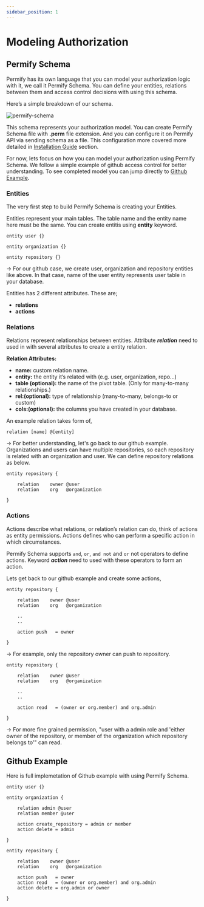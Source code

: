 ```yaml
---
sidebar_position: 1
---
```

# Modeling Authorization 

## Permify Schema

Permify has its own language that you can model your authorization logic with it, we call it Permify Schema. You can 
define your entities, relations between them and access control decisions with using this schema. 

Here’s a simple breakdown of our schema.

![permify-schema](https://user-images.githubusercontent.com/34595361/183866396-9d2850fc-043f-4254-aa4c-ee2c4172afb8.png)

This schema represents your authorization model. You can create Permify Schema file with **.perm** file extension. And you can configure it on Permify API via sending schema as a file. This configuration more covered more detailed in [Installation Guide] section. 

[Installation Guide]:  /docs/installation#configuring-schema-on-permify

For now, lets focus on how you can model your authorization using Permify Schema. We follow a simple example of github access
control for better understanding. To see completed model you can jump directly to [Github Example](#github-example). 

### Entities

The very first step to build Permify Schema is creating your Entities.

Entities represent your main tables. The table name and the entity name here must be the same. 
You can create entitis using **entity** keyword.

```perm
entity user {}

entity organization {}

entity repository {} 
```

→ For our github case, we create user, organization and repository entities like above. In that case, name of the user entity represents user table in your database.

Entities has 2 different attributes. These are;

- **relations**
- **actions**

### Relations

Relations represent relationships between entities. Attribute ***relation*** need to used in with several attributes to create a entity relation.

**Relation Attributes:**

- **name:** custom relation name.
- **entity:** the entity it’s related with (e.g. user, organization, repo…)
- **table (optional):** the name of the pivot table. (Only for many-to-many relationships.)
- **rel:(optional):** type of relationship (many-to-many, belongs-to or custom)
- **cols:(optional):** the columns you have created in your database.

An example relation takes form of,

```
relation [name] @[entity] 
```

→ For better understanding, let's go back to our github example. Organizations and users can have multiple repositories,
so each repository is related with an organization and user. We can define repository relations as below.

```perm
entity repository {

    relation    owner @user         
    relation    org   @organization   

}
```

### Actions

Actions describe what relations, or relation’s relation can do, think of actions as entity permissions. Actions
defines who can perform a specific action in which circumstances.

Permify Schema supports ``and``, ``or``, ``and not`` and ``or`` not operators to define actions. Keyword ***action*** need to 
used with these operators to form an action.

Lets get back to our github example and create some actions,

```perm
entity repository {

    relation    owner @user         
    relation    org   @organization      
    
    ..
    ..

    action push   = owner

}
```

→ For example, only the repository owner can push to
repository.

```
entity repository {

    relation    owner @user         
    relation    org   @organization 

    ..
    ..

    action read   = (owner or org.member) and org.admin

}
```

→ For more fine grained permission, "user with a admin role and 'either owner of the repository, or member of the organization which repository belongs to'"
can read.

## Github Example 

Here is full implemetation of Github example with using Permify Schema.

```perm
entity user {} 

entity organization {

    relation admin @user     
    relation member @user   

    action create_repository = admin or member
    action delete = admin

} 

entity repository {

    relation    owner @user        
    relation    org   @organization    

    action push   = owner 
    action read   = (owner or org.member) and org.admin
    action delete = org.admin or owner

} 
```
